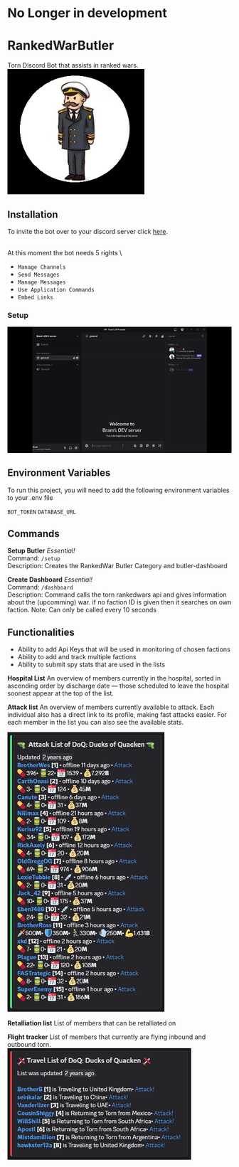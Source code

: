 # No Longer in development

# RankedWarButler

Torn Discord Bot that assists in ranked wars.
\
![A Torn Discord bot that assists in ranked wars.](/AdmiralProfile.png)

## Installation

To invite the bot over to your discord server
click [here](https://discord.com/api/oauth2/authorize?client_id=932550905713270836&permissions=2147510288&scope=bot%20applications.commands).

\
At this moment the bot needs 5 rights
\

- `Manage Channels`
- `Send Messages`
- `Manage Messages`
- `Use Application Commands`
- `Embed Links`

### Setup

![Preview](setup_dashboard.gif)


## Environment Variables

To run this project, you will need to add the following environment variables to your .env file

`BOT_TOKEN`
`DATABASE_URL`

## Commands

**Setup Butler** _Essential!_
\
Command: `/setup`
\
Description: Creates the RankedWar Butler Category and butler-dashboard

**Create Dashboard** _Essential!_
\
Command: `/dashboard`
\
Description: Command calls the torn rankedwars api and gives
information about the (upcomming) war. if no faction ID is given then it searches on own faction.
Note: Can only be called every 10 seconds

## Functionalities
- Ability to add Api Keys that will be used in monitoring of chosen factions
- Ability to add and track multiple factions
- Ability to submit spy stats that are used in the lists

**Hospital List**
An overview of members currently in the hospital, sorted in ascending order by discharge date — those scheduled to leave the hospital soonest appear at the top of the list.

**Attack list**
An overview of members currently available to attack. Each individual also has a direct link to its profile, making fast attacks easier. For each member in the list you can also see the available stats.

![AttackList](attack_list.png)

**Retalliation list**
List of members that can be retalliated on

**Flight tracker**
List of members that currently are flying inbound and outbound torn.
![AttackList](travel_list.png)


